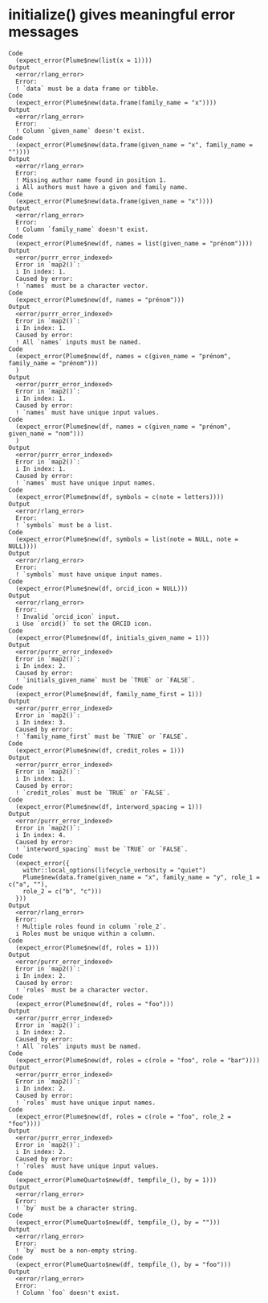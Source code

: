 # initialize() gives meaningful error messages

    Code
      (expect_error(Plume$new(list(x = 1))))
    Output
      <error/rlang_error>
      Error:
      ! `data` must be a data frame or tibble.
    Code
      (expect_error(Plume$new(data.frame(family_name = "x"))))
    Output
      <error/rlang_error>
      Error:
      ! Column `given_name` doesn't exist.
    Code
      (expect_error(Plume$new(data.frame(given_name = "x", family_name = ""))))
    Output
      <error/rlang_error>
      Error:
      ! Missing author name found in position 1.
      i All authors must have a given and family name.
    Code
      (expect_error(Plume$new(data.frame(given_name = "x"))))
    Output
      <error/rlang_error>
      Error:
      ! Column `family_name` doesn't exist.
    Code
      (expect_error(Plume$new(df, names = list(given_name = "prénom"))))
    Output
      <error/purrr_error_indexed>
      Error in `map2()`:
      i In index: 1.
      Caused by error:
      ! `names` must be a character vector.
    Code
      (expect_error(Plume$new(df, names = "prénom")))
    Output
      <error/purrr_error_indexed>
      Error in `map2()`:
      i In index: 1.
      Caused by error:
      ! All `names` inputs must be named.
    Code
      (expect_error(Plume$new(df, names = c(given_name = "prénom", family_name = "prénom")))
      )
    Output
      <error/purrr_error_indexed>
      Error in `map2()`:
      i In index: 1.
      Caused by error:
      ! `names` must have unique input values.
    Code
      (expect_error(Plume$new(df, names = c(given_name = "prénom", given_name = "nom")))
      )
    Output
      <error/purrr_error_indexed>
      Error in `map2()`:
      i In index: 1.
      Caused by error:
      ! `names` must have unique input names.
    Code
      (expect_error(Plume$new(df, symbols = c(note = letters))))
    Output
      <error/rlang_error>
      Error:
      ! `symbols` must be a list.
    Code
      (expect_error(Plume$new(df, symbols = list(note = NULL, note = NULL))))
    Output
      <error/rlang_error>
      Error:
      ! `symbols` must have unique input names.
    Code
      (expect_error(Plume$new(df, orcid_icon = NULL)))
    Output
      <error/rlang_error>
      Error:
      ! Invalid `orcid_icon` input.
      i Use `orcid()` to set the ORCID icon.
    Code
      (expect_error(Plume$new(df, initials_given_name = 1)))
    Output
      <error/purrr_error_indexed>
      Error in `map2()`:
      i In index: 2.
      Caused by error:
      ! `initials_given_name` must be `TRUE` or `FALSE`.
    Code
      (expect_error(Plume$new(df, family_name_first = 1)))
    Output
      <error/purrr_error_indexed>
      Error in `map2()`:
      i In index: 3.
      Caused by error:
      ! `family_name_first` must be `TRUE` or `FALSE`.
    Code
      (expect_error(Plume$new(df, credit_roles = 1)))
    Output
      <error/purrr_error_indexed>
      Error in `map2()`:
      i In index: 1.
      Caused by error:
      ! `credit_roles` must be `TRUE` or `FALSE`.
    Code
      (expect_error(Plume$new(df, interword_spacing = 1)))
    Output
      <error/purrr_error_indexed>
      Error in `map2()`:
      i In index: 4.
      Caused by error:
      ! `interword_spacing` must be `TRUE` or `FALSE`.
    Code
      (expect_error({
        withr::local_options(lifecycle_verbosity = "quiet")
        Plume$new(data.frame(given_name = "x", family_name = "y", role_1 = c("a", ""),
        role_2 = c("b", "c")))
      }))
    Output
      <error/rlang_error>
      Error:
      ! Multiple roles found in column `role_2`.
      i Roles must be unique within a column.
    Code
      (expect_error(Plume$new(df, roles = 1)))
    Output
      <error/purrr_error_indexed>
      Error in `map2()`:
      i In index: 2.
      Caused by error:
      ! `roles` must be a character vector.
    Code
      (expect_error(Plume$new(df, roles = "foo")))
    Output
      <error/purrr_error_indexed>
      Error in `map2()`:
      i In index: 2.
      Caused by error:
      ! All `roles` inputs must be named.
    Code
      (expect_error(Plume$new(df, roles = c(role = "foo", role = "bar"))))
    Output
      <error/purrr_error_indexed>
      Error in `map2()`:
      i In index: 2.
      Caused by error:
      ! `roles` must have unique input names.
    Code
      (expect_error(Plume$new(df, roles = c(role = "foo", role_2 = "foo"))))
    Output
      <error/purrr_error_indexed>
      Error in `map2()`:
      i In index: 2.
      Caused by error:
      ! `roles` must have unique input values.
    Code
      (expect_error(PlumeQuarto$new(df, tempfile_(), by = 1)))
    Output
      <error/rlang_error>
      Error:
      ! `by` must be a character string.
    Code
      (expect_error(PlumeQuarto$new(df, tempfile_(), by = "")))
    Output
      <error/rlang_error>
      Error:
      ! `by` must be a non-empty string.
    Code
      (expect_error(PlumeQuarto$new(df, tempfile_(), by = "foo")))
    Output
      <error/rlang_error>
      Error:
      ! Column `foo` doesn't exist.

